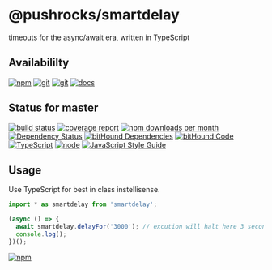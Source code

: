 # @pushrocks/smartdelay

timeouts for the async&#x2F;await era, written in TypeScript

## Availabililty

[![npm](https://push.rocks/assets/repo-button-npm.svg)](https://www.npmjs.com/package/smartdelay)
[![git](https://push.rocks/assets/repo-button-git.svg)](https://GitLab.com/pushrocks/smartdelay)
[![git](https://push.rocks/assets/repo-button-mirror.svg)](https://github.com/pushrocks/smartdelay)
[![docs](https://push.rocks/assets/repo-button-docs.svg)](https://pushrocks.gitlab.io/smartdelay/)

## Status for master

[![build status](https://GitLab.com/pushrocks/smartdelay/badges/master/build.svg)](https://GitLab.com/pushrocks/smartdelay/commits/master)
[![coverage report](https://GitLab.com/pushrocks/smartdelay/badges/master/coverage.svg)](https://GitLab.com/pushrocks/smartdelay/commits/master)
[![npm downloads per month](https://img.shields.io/npm/dm/smartdelay.svg)](https://www.npmjs.com/package/smartdelay)
[![Dependency Status](https://david-dm.org/pushrocks/smartdelay.svg)](https://david-dm.org/pushrocks/smartdelay)
[![bitHound Dependencies](https://www.bithound.io/github/pushrocks/smartdelay/badges/dependencies.svg)](https://www.bithound.io/github/pushrocks/smartdelay/master/dependencies/npm)
[![bitHound Code](https://www.bithound.io/github/pushrocks/smartdelay/badges/code.svg)](https://www.bithound.io/github/pushrocks/smartdelay)
[![TypeScript](https://img.shields.io/badge/TypeScript-2.x-blue.svg)](https://nodejs.org/dist/latest-v6.x/docs/api/)
[![node](https://img.shields.io/badge/node->=%206.x.x-blue.svg)](https://nodejs.org/dist/latest-v6.x/docs/api/)
[![JavaScript Style Guide](https://img.shields.io/badge/code%20style-standard-brightgreen.svg)](http://standardjs.com/)

## Usage

Use TypeScript for best in class instellisense.

```javascript
import * as smartdelay from 'smartdelay';

(async () => {
  await smartdelay.delayFor('3000'); // excution will halt here 3 seconds for this function scope BUT NOT BLOCK anything else
  console.log();
})();
```

[![npm](https://push.rocks/assets/repo-header.svg)](https://push.rocks)
